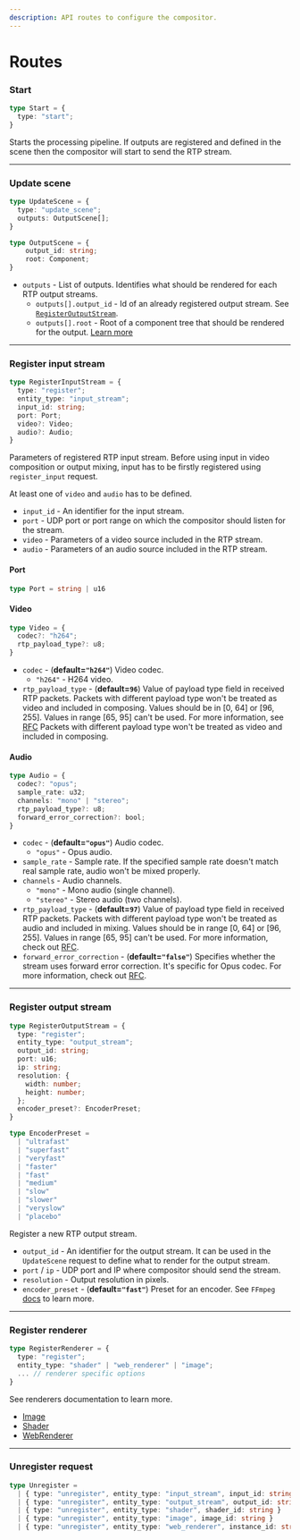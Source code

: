 ```yaml
---
description: API routes to configure the compositor.
---
```


# Routes

### Start

```typescript
type Start = {
  type: "start";
}
```

Starts the processing pipeline. If outputs are registered and defined in the scene then the compositor will start to send the RTP stream.

***

### Update scene

```typescript
type UpdateScene = {
  type: "update_scene";
  outputs: OutputScene[];
}

type OutputScene = {
    output_id: string;
    root: Component;
}
```

- `outputs` - List of outputs. Identifies what should be rendered for each RTP output streams.
  - `outputs[].output_id` - Id of an already registered output stream. See [`RegisterOutputStream`](./routes#register-output-stream).
  - `outputs[].root` - Root of a component tree that should be rendered for the output. [Learn more](../concept/component)

***

### Register input stream

```typescript
type RegisterInputStream = {
  type: "register";
  entity_type: "input_stream";
  input_id: string;
  port: Port;
  video?: Video;
  audio?: Audio;
}
```

Parameters of registered RTP input stream. Before using input in video composition or output mixing, input has to be firstly registered using `register_input` request.

At least one of `video` and `audio` has to be defined.

- `input_id` - An identifier for the input stream.
- `port` - UDP port or port range on which the compositor should listen for the stream.
- `video` - Parameters of a video source included in the RTP stream.
- `audio` - Parameters of an audio source included in the RTP stream.

#### Port

```typescript
type Port = string | u16
```

#### Video

```typescript
type Video = {
  codec?: "h264";
  rtp_payload_type?: u8;
}
```

- `codec` - (**default=`"h264"`**) Video codec.
  - `"h264"` - H264 video.
- `rtp_payload_type` - (**default=`96`**) Value of payload type field in received RTP packets.
  Packets with different payload type won't be treated as video and included in composing. Values should be in [0, 64] or [96, 255]. Values in range [65, 95] can't be used. For more information, see [RFC](https://datatracker.ietf.org/doc/html/rfc5761#section-4) Packets with different payload type won't be treated as video and included in composing.

#### Audio

```typescript
type Audio = {
  codec?: "opus";
  sample_rate: u32;
  channels: "mono" | "stereo";
  rtp_payload_type?: u8;
  forward_error_correction?: bool;
}
```

- `codec` - (**default=`"opus"`**) Audio codec.
  - `"opus"` - Opus audio.
- `sample_rate` - Sample rate. If the specified sample rate doesn't match real sample rate, audio won't be mixed properly.
- `channels` - Audio channels.
  - `"mono"` - Mono audio (single channel).
  - `"stereo"` - Stereo audio (two channels).
- `rtp_payload_type` - (**default=`97`**) Value of payload type field in received RTP packets.
  Packets with different payload type won't be treated as audio and included in mixing. Values should be in range [0, 64] or [96, 255]. Values in range [65, 95] can't be used. For more information, check out [RFC](https://datatracker.ietf.org/doc/html/rfc5761#section-4).
- `forward_error_correction` - (**default=`"false"`**) Specifies whether the stream uses forward error correction. It's specific for Opus codec. For more information, check out [RFC](https://datatracker.ietf.org/doc/html/rfc6716#section-2.1.7).

***

### Register output stream

```typescript
type RegisterOutputStream = {
  type: "register";
  entity_type: "output_stream";
  output_id: string;
  port: u16;
  ip: string;
  resolution: {
    width: number;
    height: number;
  };
  encoder_preset?: EncoderPreset; 
}

type EncoderPreset =
  | "ultrafast"
  | "superfast"
  | "veryfast"
  | "faster"
  | "fast"
  | "medium"
  | "slow"
  | "slower"
  | "veryslow"
  | "placebo"
```

Register a new RTP output stream.

- `output_id` - An identifier for the output stream. It can be used in the `UpdateScene` request to define what to render for the output stream.
- `port` / `ip` - UDP port and IP where compositor should send the stream.
- `resolution` - Output resolution in pixels.
- `encoder_preset` - (**default=`"fast"`**) Preset for an encoder. See `FFmpeg` [docs](https://trac.ffmpeg.org/wiki/Encode/H.264#Preset) to learn more.

***

### Register renderer

```typescript
type RegisterRenderer = {
  type: "register";
  entity_type: "shader" | "web_renderer" | "image";
  ... // renderer specific options
}
```

See renderers documentation to learn more.

- [Image](./renderers/image)
- [Shader](./renderers/shader)
- [WebRenderer](./renderers/web)

***

### Unregister request

```typescript
type Unregister =
  | { type: "unregister", entity_type: "input_stream", input_id: string }
  | { type: "unregister", entity_type: "output_stream", output_id: string }
  | { type: "unregister", entity_type: "shader", shader_id: string }
  | { type: "unregister", entity_type: "image", image_id: string }
  | { type: "unregister", entity_type: "web_renderer", instance_id: string }
```
